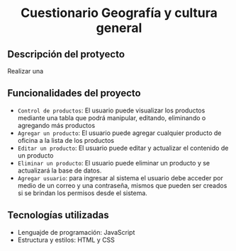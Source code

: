 
<h1 align="center"> Cuestionario Geografía y cultura general </h1>

## Descripción del protyecto

Realizar una


## Funcionalidades del proyecto

- `Control de productos`: El usuario puede visualizar los productos mediante una tabla que podrá manipular, editando, eliminando o agregando más productos 
- `Agregar un producto`: El usuario puede agregar cualquier producto de oficina a la lista de los productos
- `Editar un producto`: El usuario puede editar y actualizar el contenido de un producto 
- `Eliminar un producto`: El usuario puede eliminar un producto y se actualizará la base de datos.
- `Agregar usuario`: para ingresar al sistema el usuario debe acceder por medio de un correo y una contraseña, mismos que pueden ser creados si se brindan los permisos desde el sistema.

## Tecnologías utilizadas
- Lenguajde de programación: JavaScript
- Estructura y estilos: HTML y CSS


